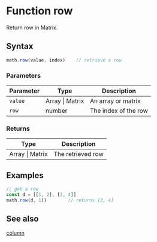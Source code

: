 <!-- Note: This file is automatically generated from source code comments. Changes made in this file will be overridden. -->

# Function row

Return row in Matrix.


## Syntax

```js
math.row(value, index)    // retrieve a row
```

### Parameters

Parameter | Type | Description
--------- | ---- | -----------
`value` | Array &#124; Matrix | An array or matrix
`row` | number | The index of the row

### Returns

Type | Description
---- | -----------
Array &#124; Matrix | The retrieved row


## Examples

```js
// get a row
const d = [[1, 2], [3, 4]]
math.row(d, 1))        // returns [3, 4]
```


## See also

[column](column.md)
